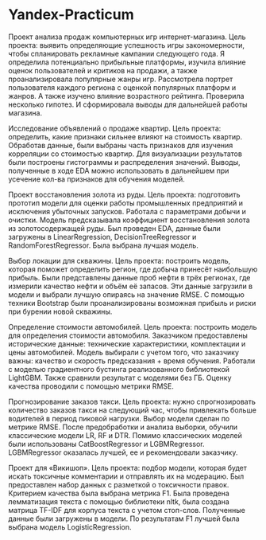 # Yandex-Practicum
Проект анализа продаж компьютерных игр интернет-магазина. Цель проекта: выявить определяющие успешность игры закономерности, чтобы спланировать рекламные кампании следующего года. Я определила потенциально прибыльные платформы, изучила влияние оценок пользователей и критиков на продажи, а также проанализировала популярные жанры игр. Рассмотрела портрет пользователя каждого региона с оценкой популярных платформ и жанров. А также изучено влияние возрастного рейтинга. Проверила несколько гипотез. И сформировала выводы для дальнейшей работы магазина.  

Исследование объявлений о продаже квартир.  Цель проекта: определить, какие признаки сильнее влияют на стоимость квартир. Обработав данные, были выбраны часть признаков для изучения корреляции со стоимостью квартир. Для визуализации результатов были построены гистограммы и распределения значений. Выводы, полученные в ходе EDA можно использовать в дальнейшем при усечение кол-ва признаков для обучения моделей.  

Проект восстановления золота из руды. Цель проекта: подготовить прототип модели для оценки работы промышленных предприятий и исключения убыточных запусков. Работала с параметрами добычи и очистки. Модель предсказывала коэффициент восстановления золота из золотосодержащей руды. Был проведен EDA, данные были загружены в LinearRegression, DecisionTreeRegressor и RandomForestRegressor. Была выбрана лучшая модель.

Выбор локации для скважины. Цель проекта: построить модель, которая поможет определить регион, где добыча принесёт наибольшую прибыль.  Были представлены данные проб нефти в трёх регионах, где измерили качество нефти и объём её запасов. Эти данные загрузили в модели и выбрали лучшую опираясь на значение RMSE. С помощью техники Bootstrap были проанализированы возможная прибыль и риски при бурении новой скважины. 

Определение стоимости автомобилей. Цель проекта: построить модель для определения стоимости автомобиля. Заказчиком предоставлены исторические данные: технические характеристики, комплектации и цены автомобилей. Модель выбирали с учетом того, что заказчику важны: качество и скорость предсказания + время обучения. Работали с моделью градиентного бустинга реализованного библиотекой LightGBM. Также сравнили результат с моделями без ГБ. Оценку качества проводили с помощью метрики RMSE. 


Прогнозирование заказов такси.  Цель проекта: нужно спрогнозировать количество заказов такси на следующий час, чтобы привлекать больше водителей в период пиковой нагрузки. Выбор модели сделан по метрике RMSE. После предобработки и анализа выборки, обучили классические модели LR, RF и DTR. Помимо классических моделей были использованы CatBoostRegressor и LGBMRegressor. LGBMRegressor оказалась лучшей, ее и рекомендовали заказчику.

Проект для «Викишоп». Цель проекта: подбор модели, которая будет искать токсичные комментарии и отправлять их на модерацию. Был предоставлен набор данных с разметкой о токсичности правок. Критерием качества была выбрана метрика F1. Была проведена лемматизация текста с помощью библиотеки nltk, была создана матрица TF-IDF для корпуса текста с учетом стоп-слов. Полученные данные были загружены в модели. По результатам F1 лучшей была выбрана модель LogisticRegression.

